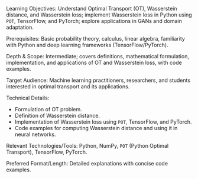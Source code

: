 Learning Objectives: Understand Optimal Transport (OT), Wasserstein distance, and Wasserstein loss; implement Wasserstein loss in Python using `POT`, TensorFlow, and PyTorch; explore applications in GANs and domain adaptation.

Prerequisites: Basic probability theory, calculus, linear algebra, familiarity with Python and deep learning frameworks (TensorFlow/PyTorch).

Depth & Scope: Intermediate; covers definitions, mathematical formulation, implementation, and applications of OT and Wasserstein loss, with code examples.

Target Audience: Machine learning practitioners, researchers, and students interested in optimal transport and its applications.

Technical Details:
*   Formulation of OT problem.
*   Definition of Wasserstein distance.
*   Implementation of Wasserstein loss using `POT`, TensorFlow, and PyTorch.
*   Code examples for computing Wasserstein distance and using it in neural networks.

Relevant Technologies/Tools: Python, NumPy, `POT` (Python Optimal Transport), TensorFlow, PyTorch.

Preferred Format/Length: Detailed explanations with concise code examples.
